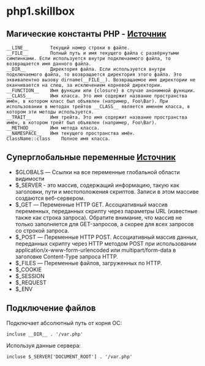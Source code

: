 # php1.skillbox

## Магические константы PHP - [Источник](https://www.php.net/manual/ru/language.constants.magic.php)

```
__LINE__	    Текущий номер строки в файле.
__FILE__	    Полный путь и имя текущего файла с развёрнутыми симлинками. Если используется внутри подключаемого файла, то возвращается имя данного файла.
__DIR__	        Директория файла. Если используется внутри подключаемого файла, то возвращается директория этого файла. Это эквивалентно вызову dirname(__FILE__). Возвращаемое имя директории не оканчивается на слеш, за исключением корневой директории.
__FUNCTION__	Имя функции или {closure} в случае анонимной функции.
__CLASS__	    Имя класса. Это имя содержит название пространства имён, в котором класс был объявлен (например, Foo\Bar). При использовании в методах трейтов __CLASS__ является именем класса, в котором эти методы используется.
__TRAIT__	    Имя трейта. Это имя содержит название пространства имён, в котором трейт был объявлен (например, Foo\Bar).
__METHOD__	    Имя метода класса.
__NAMESPACE__	Имя текущего пространства имён.
ClassName::class	Полное имя класса.
```
## Суперглобальные переменные [Источник](https://www.php.net/manual/ru/language.variables.superglobals.php)


 - $GLOBALS — Ссылки на все переменные глобальной области видимости
 - $_SERVER - это массив, содержащий информацию, такую как заголовки, пути и местоположения скриптов. Записи в этом массиве    создаются веб-сервером.
 - $_GET — Переменные HTTP GET. Ассоциативный массив переменных, переданных скрипту через параметры URL (известные также как строка запроса). Обратите внимание, что массив не только заполняется для GET-запросов, а скорее для всех запросов со строкой запроса.
 - $_POST — Переменные HTTP POST. Ассоциативный массив данных, переданных скрипту через HTTP методом POST при использовании application/x-www-form-urlencoded или multipart/form-data в заголовке Content-Type запроса HTTP.
 - $_FILES — Переменные файлов, загруженных по HTTP. 
 - $_COOKIE
 - $_SESSION
 - $_REQUEST
 - $_ENV

## Подключение файлов
Подключает абсолютный путь от корня ОС:
```
incluse __DIR__ . '/var.php'
```
Используя данные сервера:
```
incluse $_SERVER['DOCUMENT_ROOT'] . '/var.php'
```

